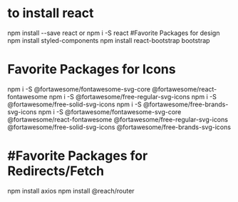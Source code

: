 # to install react
npm install --save react or npm i -S react
#Favorite Packages for design
npm install styled-components
npm install react-bootstrap bootstrap
# Favorite Packages for Icons
npm i -S @fortawesome/fontawesome-svg-core @fortawesome/react-fontawesome
npm i -S @fortawesome/free-regular-svg-icons
npm i -S @fortawesome/free-solid-svg-icons
npm i -S @fortawesome/free-brands-svg-icons
npm i -S @fortawesome/fontawesome-svg-core @fortawesome/react-fontawesome @fortawesome/free-regular-svg-icons @fortawesome/free-solid-svg-icons @fortawesome/free-brands-svg-icons
# #Favorite Packages for Redirects/Fetch
npm install axios
npm install @reach/router